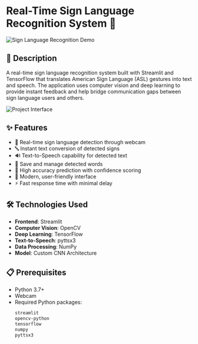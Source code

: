 # Real-Time Sign Language Recognition System 🤟
![Sign Language Recognition Demo](https://i.imgur.com/YourImageLink.jpg) <!-- Replace with your actual project image -->

## 📝 Description
A real-time sign language recognition system built with Streamlit and TensorFlow that translates American Sign Language (ASL) gestures into text and speech. The application uses computer vision and deep learning to provide instant feedback and help bridge communication gaps between sign language users and others.

![Project Interface](https://i.imgur.com/YourSecondImageLink.jpg) <!-- Replace with your interface screenshot -->

## ✨ Features
- 🎥 Real-time sign language detection through webcam
- 🔤 Instant text conversion of detected signs
- 🔊 Text-to-Speech capability for detected text
- 💾 Save and manage detected words
- 🎯 High accuracy prediction with confidence scoring
- 🎨 Modern, user-friendly interface
- ⚡ Fast response time with minimal delay

## 🛠️ Technologies Used
- **Frontend**: Streamlit
- **Computer Vision**: OpenCV
- **Deep Learning**: TensorFlow
- **Text-to-Speech**: pyttsx3
- **Data Processing**: NumPy
- **Model**: Custom CNN Architecture

## 📋 Prerequisites
- Python 3.7+
- Webcam
- Required Python packages:
  ```bash
  streamlit
  opencv-python
  tensorflow
  numpy
  pyttsx3
